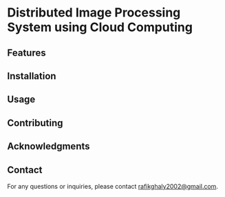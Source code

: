 # Distributed Image Processing System using Cloud Computing


## Features

## Installation

## Usage

## Contributing

## Acknowledgments

## Contact

For any questions or inquiries, please contact [rafikghaly2002@gmail.com](mailto:your-email@example.com).


